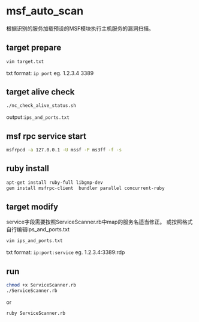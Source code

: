 # msf_auto_scan
根据识别的服务加载预设的MSF模块执行主机服务的漏洞扫描。
##   target prepare
```bash
vim target.txt
```
txt format:
`ip port`
eg. 1.2.3.4 3389
## target alive check
```bash
./nc_check_alive_status.sh
```
output:`ips_and_ports.txt`

##  msf rpc service  start
```bash
msfrpcd -a 127.0.0.1 -U mssf -P ms3ff -f -s
```
## ruby install
```bash
apt-get install ruby-full libgmp-dev
gem install msfrpc-client  bundler parallel concurrent-ruby
```
##  target modify
service字段需要按照ServiceScanner.rb中map的服务名适当修正。
或按照格式自行编辑ips_and_ports.txt
```bash
vim ips_and_ports.txt
```
txt format:
`ip:port:service`
eg. 1.2.3.4:3389:rdp
## run
```bash
chmod +x ServiceScanner.rb
./ServiceScanner.rb
```
or
```bash
ruby ServiceScanner.rb
```
